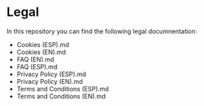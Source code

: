 # Legal

In this repository you can find the following legal documnentation:

* Cookies (ESP).md
* Cookies (EN).md
* FAQ (EN).md
* FAQ (ESP).md
* Privacy Policy (ESP).md
* Privacy Policy (EN).md
* Terms and Conditions (ESP).md
* Terms and Conditions (EN).md
